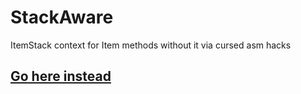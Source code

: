 # StackAware
ItemStack context for Item methods without it via cursed asm hacks

## [Go here instead](https://github.com/Foundations-of-Alchemy/StackAware)
